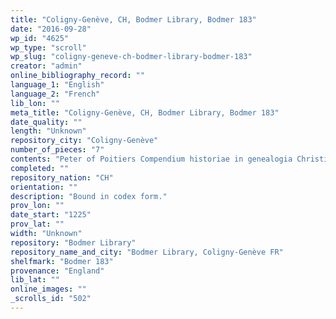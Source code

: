 ```yaml
---
title: "Coligny-Genève, CH, Bodmer Library, Bodmer 183"
date: "2016-09-28"
wp_id: "4625"
wp_type: "scroll"
wp_slug: "coligny-geneve-ch-bodmer-library-bodmer-183"
creator: "admin"
online_bibliography_record: ""
language_1: "English"
language_2: "French"
lib_lon: ""
meta_title: "Coligny-Genève, CH, Bodmer Library, Bodmer 183"
date_quality: ""
length: "Unknown"
repository_city: "Coligny-Genève"
number_of_pieces: "7"
contents: "Peter of Poitiers Compendium historiae in genealogia Christi."
completed: ""
repository_nation: "CH"
orientation: ""
description: "Bound in codex form."
prov_lon: ""
date_start: "1225"
prov_lat: ""
width: "Unknown"
repository: "Bodmer Library"
repository_name_and_city: "Bodmer Library, Coligny-Genève FR"
shelfmark: "Bodmer 183"
provenance: "England"
lib_lat: ""
online_images: ""
_scrolls_id: "502"
---
```



